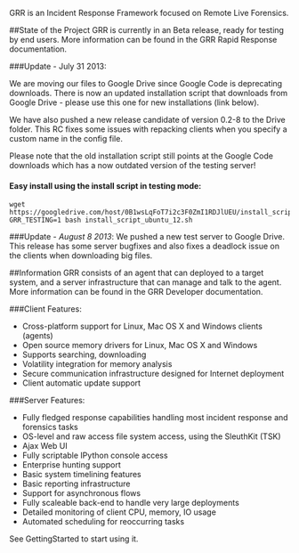GRR is an Incident Response Framework focused on Remote Live Forensics.

##State of the Project
GRR is currently in an Beta release, ready for testing by end users. More information can be found in the GRR Rapid Response documentation.

###Update - July 31 2013:

We are moving our files to Google Drive since Google Code is deprecating downloads. There is now an updated installation script that downloads from Google Drive - please use this one for new installations (link below).

We have also pushed a new release candidate of version 0.2-8 to the Drive folder. This RC fixes some issues with repacking clients when you specify a custom name in the config file.

Please note that the old installation script still points at the Google Code downloads which has a now outdated version of the testing server!

#### Easy install using the install script in testing mode:

```
wget https://googledrive.com/host/0B1wsLqFoT7i2c3F0ZmI1RDJlUEU/install_script_ubuntu_12.sh
GRR_TESTING=1 bash install_script_ubuntu_12.sh
```

###Update - _August 8 2013_:
We pushed a new test server to Google Drive. This release has some server bugfixes and also fixes a deadlock issue on the clients when downloading big files.

##Information
GRR consists of an agent that can deployed to a target system, and a server infrastructure that can manage and talk to the agent. More information can be found in the GRR Developer documentation.

###Client Features:
* Cross-platform support for Linux, Mac OS X and Windows clients (agents)
* Open source memory drivers for Linux, Mac OS X and Windows
* Supports searching, downloading
* Volatility integration for memory analysis
* Secure communication infrastructure designed for Internet deployment
* Client automatic update support

###Server Features:
* Fully fledged response capabilities handling most incident response and forensics tasks
* OS-level and raw access file system access, using the SleuthKit (TSK)
* Ajax Web UI
* Fully scriptable IPython console access
* Enterprise hunting support
* Basic system timelining features
* Basic reporting infrastructure
* Support for asynchronous flows
* Fully scaleable back-end to handle very large deployments
* Detailed monitoring of client CPU, memory, IO usage
* Automated scheduling for reoccurring tasks

See GettingStarted to start using it.
